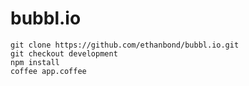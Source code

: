 bubbl.io
========

```
git clone https://github.com/ethanbond/bubbl.io.git
git checkout development
npm install
coffee app.coffee
```